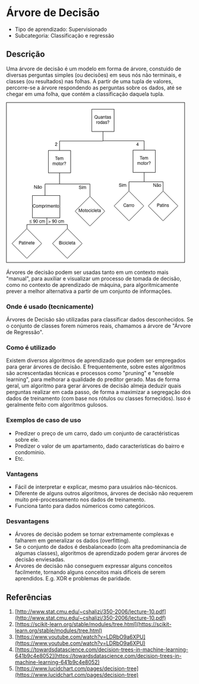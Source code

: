 # Árvore de Decisão

- Tipo de aprendizado: Supervisionado
- Subcategoria: Classificação e regressão

## Descrição

Uma árvore de decisão é um modelo em forma de árvore, constuido de diversas
perguntas simples (ou decisões) em seus nós não terminais, e classes (ou
resultados) nas folhas. A partir de uma tupla de valores, percorre-se a árvore
respondendo as perguntas sobre os dados, até se chegar em uma folha, que contém
a classificação daquela tupla.

![Exemplo didático de árvore de decisão](imgs/arvore-de-decisao.png)

Árvores de decisão podem ser usadas tanto em um contexto mais "manual", para
auxiliar e visualizar um processo de tomada de decisão, como no contexto de
aprendizado de máquina, para algoritmicamente prever a melhor alternativa a
partir de um conjunto de informações.

### Onde é usado (tecnicamente)

Árvores de Decisão são utilizadas para classificar dados desconhecidos. Se o
conjunto de classes forem números reais, chamamos a árvore de "Árvore de
Regressão".

### Como é utilizado

Existem diversos algoritmos de aprendizado que podem ser empregados para gerar
árvores de decisão. E frequentemente, sobre estes algoritmos são acrescentadas
técnicas e processos como "pruning" e "enseble learning", para melhorar a
qualidade do preditor gerado. Mas de forma geral, um algoritmo para gerar
árvores de decisão almeja deduzir quais perguntas realizar em cada passo, de
forma a maximizar a segregação dos dados de treinamento (com base nos rótulos
ou classes fornecidos). Isso é geralmente feito com algoritmos gulosos.

### Exemplos de caso de uso

- Predizer o preço de um carro, dado um conjunto de caractéristicas sobre ele.
- Predizer o valor de um apartamento, dado características do bairro e condominio.
- Etc.

### Vantagens

- Fácil de interpretar e explicar, mesmo para usuários não-técnicos.
- Diferente de alguns outros algoritmos, árvores de decisão não requerem muito
  pré-processamento nos dados de treinamento.
- Funciona tanto para dados númericos como categóricos.

### Desvantagens

- Árvores de decisão podem se tornar extremamente complexas e falharem em
  generalizar os dados (overfitting).
- Se o conjunto de dados é desbalanceado (com alta predominancia de algumas
  classes), algoritmos de aprendizado podem gerar árvores de decisão enviesadas.
- Árvores de decisão não conseguem expressar alguns conceitos facilmente,
  tornando alguns conceitos mais dificeis de serem aprendidos. E.g. XOR e
  problemas de paridade.

## Referências

1. [http://www.stat.cmu.edu/~cshalizi/350-2006/lecture-10.pdf](http://www.stat.cmu.edu/~cshalizi/350-2006/lecture-10.pdf)
2. [https://scikit-learn.org/stable/modules/tree.html](https://scikit-learn.org/stable/modules/tree.html)
3. [https://www.youtube.com/watch?v=LDRbO9a6XPU](https://www.youtube.com/watch?v=LDRbO9a6XPU)
4. [https://towardsdatascience.com/decision-trees-in-machine-learning-641b9c4e8052](https://towardsdatascience.com/decision-trees-in-machine-learning-641b9c4e8052)
5. [https://www.lucidchart.com/pages/decision-tree](https://www.lucidchart.com/pages/decision-tree)
